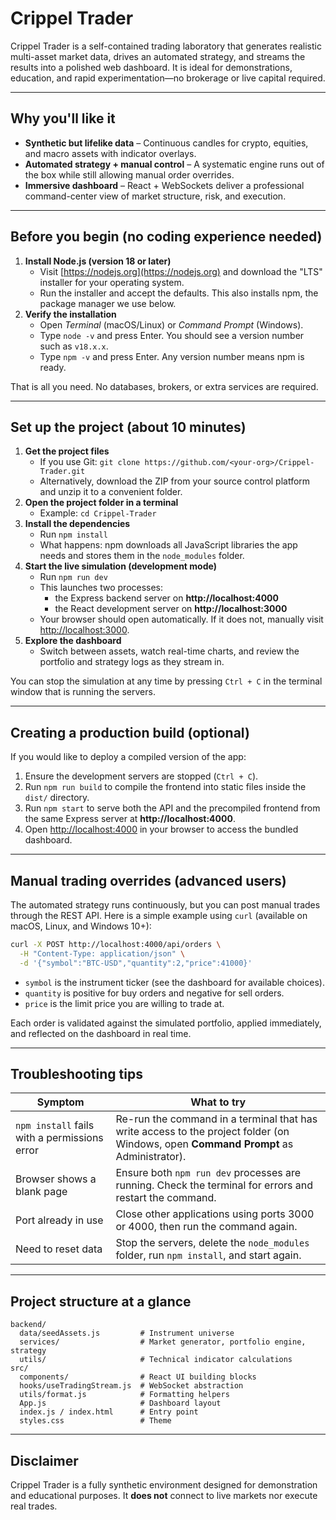 # Crippel Trader

Crippel Trader is a self-contained trading laboratory that generates realistic multi-asset market data, drives an automated strategy, and streams the results into a polished web dashboard. It is ideal for demonstrations, education, and rapid experimentation—no brokerage or live capital required.

---

## Why you'll like it
- **Synthetic but lifelike data** – Continuous candles for crypto, equities, and macro assets with indicator overlays.
- **Automated strategy + manual control** – A systematic engine runs out of the box while still allowing manual order overrides.
- **Immersive dashboard** – React + WebSockets deliver a professional command-center view of market structure, risk, and execution.

---

## Before you begin (no coding experience needed)
1. **Install Node.js (version 18 or later)**
   - Visit [https://nodejs.org](https://nodejs.org) and download the "LTS" installer for your operating system.
   - Run the installer and accept the defaults. This also installs npm, the package manager we use below.
2. **Verify the installation**
   - Open *Terminal* (macOS/Linux) or *Command Prompt* (Windows).
   - Type `node -v` and press Enter. You should see a version number such as `v18.x.x`.
   - Type `npm -v` and press Enter. Any version number means npm is ready.

That is all you need. No databases, brokers, or extra services are required.

---

## Set up the project (about 10 minutes)
1. **Get the project files**
   - If you use Git: `git clone https://github.com/<your-org>/Crippel-Trader.git`
   - Alternatively, download the ZIP from your source control platform and unzip it to a convenient folder.
2. **Open the project folder in a terminal**
   - Example: `cd Crippel-Trader`
3. **Install the dependencies**
   - Run `npm install`
   - What happens: npm downloads all JavaScript libraries the app needs and stores them in the `node_modules` folder.
4. **Start the live simulation (development mode)**
   - Run `npm run dev`
   - This launches two processes:
     - the Express backend server on **http://localhost:4000**
     - the React development server on **http://localhost:3000**
   - Your browser should open automatically. If it does not, manually visit [http://localhost:3000](http://localhost:3000).
5. **Explore the dashboard**
   - Switch between assets, watch real-time charts, and review the portfolio and strategy logs as they stream in.

You can stop the simulation at any time by pressing `Ctrl + C` in the terminal window that is running the servers.

---

## Creating a production build (optional)
If you would like to deploy a compiled version of the app:
1. Ensure the development servers are stopped (`Ctrl + C`).
2. Run `npm run build` to compile the frontend into static files inside the `dist/` directory.
3. Run `npm start` to serve both the API and the precompiled frontend from the same Express server at **http://localhost:4000**.
4. Open [http://localhost:4000](http://localhost:4000) in your browser to access the bundled dashboard.

---

## Manual trading overrides (advanced users)
The automated strategy runs continuously, but you can post manual trades through the REST API. Here is a simple example using `curl` (available on macOS, Linux, and Windows 10+):

```bash
curl -X POST http://localhost:4000/api/orders \
  -H "Content-Type: application/json" \
  -d '{"symbol":"BTC-USD","quantity":2,"price":41000}'
```

- `symbol` is the instrument ticker (see the dashboard for available choices).
- `quantity` is positive for buy orders and negative for sell orders.
- `price` is the limit price you are willing to trade at.

Each order is validated against the simulated portfolio, applied immediately, and reflected on the dashboard in real time.

---

## Troubleshooting tips
| Symptom | What to try |
| --- | --- |
| `npm install` fails with a permissions error | Re-run the command in a terminal that has write access to the project folder (on Windows, open **Command Prompt** as Administrator). |
| Browser shows a blank page | Ensure both `npm run dev` processes are running. Check the terminal for errors and restart the command. |
| Port already in use | Close other applications using ports 3000 or 4000, then run the command again. |
| Need to reset data | Stop the servers, delete the `node_modules` folder, run `npm install`, and start again. |

---

## Project structure at a glance
```
backend/
  data/seedAssets.js         # Instrument universe
  services/                  # Market generator, portfolio engine, strategy
  utils/                     # Technical indicator calculations
src/
  components/                # React UI building blocks
  hooks/useTradingStream.js  # WebSocket abstraction
  utils/format.js            # Formatting helpers
  App.js                     # Dashboard layout
  index.js / index.html      # Entry point
  styles.css                 # Theme
```

---

## Disclaimer
Crippel Trader is a fully synthetic environment designed for demonstration and educational purposes. It **does not** connect to live markets nor execute real trades.
